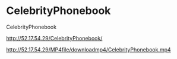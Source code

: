 # CelebrityPhonebook
CelebrityPhonebook 


http://52.17.54.29/CelebrityPhonebook/

http://52.17.54.29/MP4file/downloadmp4/CelebrityPhonebook.mp4
